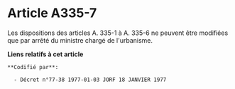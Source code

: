 # Article A335-7

Les dispositions des articles A. 335-1 à A. 335-6 ne peuvent être modifiées que par arrêté du ministre chargé de l'urbanisme.

**Liens relatifs à cet article**

	**Codifié par**:

	  - Décret n°77-38 1977-01-03 JORF 18 JANVIER 1977
